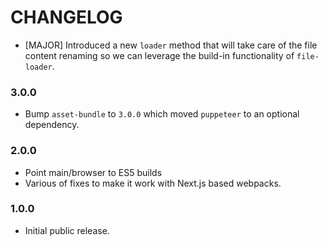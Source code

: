 # CHANGELOG

- [MAJOR] Introduced a new `loader` method that will take care of the file
  content renaming so we can leverage the build-in functionality of `file-loader`.

### 3.0.0

- Bump `asset-bundle` to `3.0.0` which moved `puppeteer` to an optional
  dependency.

### 2.0.0

- Point main/browser to ES5 builds
- Various of fixes to make it work with Next.js based webpacks.

### 1.0.0

- Initial public release.
